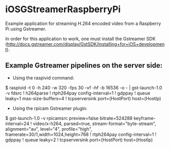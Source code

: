 # iOSGStreamerRaspberryPi

Example application for streaming H.264 encoded video from a Raspberry Pi using Gstreamer.

In order for this application to work, one must install the Gstreamer SDK (http://docs.gstreamer.com/display/GstSDK/Installing+for+iOS+development).

## Example Gstreamer pipelines on the server side:

- Using the raspivid command:

$ raspivid -t 0 -h 240 -w 320 -fps 30 -vf -hf -b 16536 -o - | gst-launch-1.0 -v fdsrc ! h264parse ! rtph264pay config-interval=1  ! gdppay ! queue leaky=1 max-size-buffers=4 ! tcpserversink port=(HostPort) host=(HostIp)

- Using the rpicam Gstreamer plugin:

$ gst-launch-1.0 -v rpicamsrc preview=false bitrate=524288 keyframe-interval=24 ! video/x-h264,  parsed=true, stream-format="byte-stream", alignment="au", level="4", profile="high", framerate=30/1,width=1024,height=768 ! rtph264pay config-interval=1 ! gdppay ! queue leaky=2 ! tcpserversink port=(HostPort) host=(HostIp)